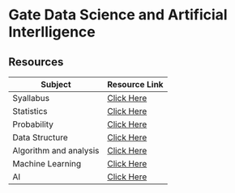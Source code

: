 # Gate Data Science and Artificial Interlligence

## Resources

| Subject  | Resource Link |
| ------------- | ------------- |
| Syallabus | <a href="https://github.com/chandansy/gate_data_science_and_ai/blob/main/GATE2024DataScienceAIsyllabus.pdf" target="_blank">Click Here</a>  |
| Statistics|<a href="https://www.youtube.com/watch?v=xxpc-HPKN28" target="_blank">Click Here</a> |
| Probability | <a href="https://www.youtube.com/playlist?list=PLaFfQroTgZnxtnfht3BzBHVfxodX9AR9F" target="_blank">Click Here</a>  |
| Data Structure | <a href="https://www.geeksforgeeks.org/data-structures/" target="_blank">Click Here</a>  |
| Algorithm and analysis | <a href="https://www.geeksforgeeks.org/fundamentals-of-algorithms/" target="_blank">Click Here</a>  |
| Machine Learning | <a href="https://www.youtube.com/playlist?list=PLZoTAELRMXVPBTrWtJkn3wWQxZkmTXGwe" target="_blank">Click Here</a>  |
| AI | <a href="https://youtube.com/playlist?list=PLxCzCOWd7aiHGhOHV-nwb0HR5US5GFKFI" target="_blank">Click Here</a>  |

